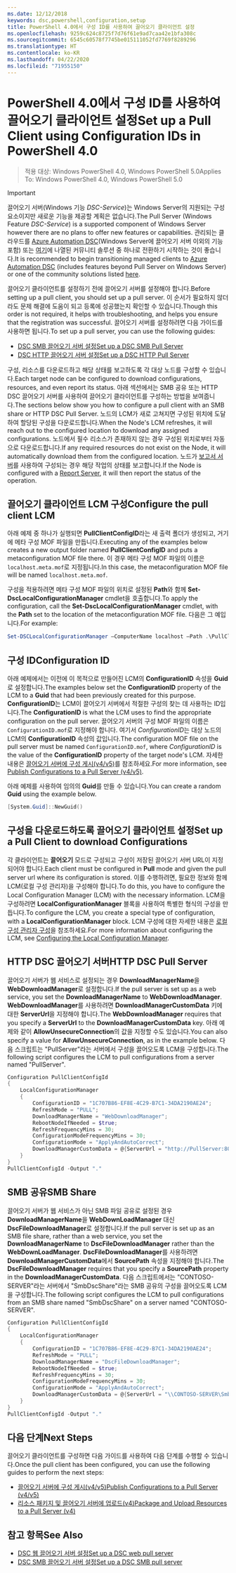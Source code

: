 ```yaml
---
ms.date: 12/12/2018
keywords: dsc,powershell,configuration,setup
title: PowerShell 4.0에서 구성 ID를 사용하여 끌어오기 클라이언트 설정
ms.openlocfilehash: 9259c624c8725f7d76f61e9ad7caa42e1bfa308c
ms.sourcegitcommit: 6545c60578f7745be015111052fd7769f8289296
ms.translationtype: HT
ms.contentlocale: ko-KR
ms.lasthandoff: 04/22/2020
ms.locfileid: "71955150"
---
```

# <a name="set-up-a-pull-client-using-configuration-ids-in-powershell-40"></a><span data-ttu-id="2d3a3-103">PowerShell 4.0에서 구성 ID를 사용하여 끌어오기 클라이언트 설정</span><span class="sxs-lookup"><span data-stu-id="2d3a3-103">Set up a Pull Client using Configuration IDs in PowerShell 4.0</span></span>

><span data-ttu-id="2d3a3-104">적용 대상: Windows PowerShell 4.0, Windows PowerShell 5.0</span><span class="sxs-lookup"><span data-stu-id="2d3a3-104">Applies To: Windows PowerShell 4.0, Windows PowerShell 5.0</span></span>

> [!IMPORTANT]
> <span data-ttu-id="2d3a3-105">끌어오기 서버(Windows 기능 *DSC-Service*)는 Windows Server의 지원되는 구성 요소이지만 새로운 기능을 제공할 계획은 없습니다.</span><span class="sxs-lookup"><span data-stu-id="2d3a3-105">The Pull Server (Windows Feature *DSC-Service*) is a supported component of Windows Server however there are no plans to offer new features or capabilities.</span></span> <span data-ttu-id="2d3a3-106">관리되는 클라우드를 [Azure Automation DSC](/azure/automation/automation-dsc-getting-started)(Windows Server에 끌어오기 서버 이외의 기능 포함) 또는 [여기](pullserver.md#community-solutions-for-pull-service)에 나열된 커뮤니티 솔루션 중 하나로 전환하기 시작하는 것이 좋습니다.</span><span class="sxs-lookup"><span data-stu-id="2d3a3-106">It is recommended to begin transitioning managed clients to [Azure Automation DSC](/azure/automation/automation-dsc-getting-started) (includes features beyond Pull Server on Windows Server) or one of the community solutions listed [here](pullserver.md#community-solutions-for-pull-service).</span></span>

<span data-ttu-id="2d3a3-107">끌어오기 클라이언트를 설정하기 전에 끌어오기 서버를 설정해야 합니다.</span><span class="sxs-lookup"><span data-stu-id="2d3a3-107">Before setting up a pull client, you should set up a pull server.</span></span> <span data-ttu-id="2d3a3-108">이 순서가 필요하지 않더라도 문제 해결에 도움이 되고 등록에 성공했는지 확인할 수 있습니다.</span><span class="sxs-lookup"><span data-stu-id="2d3a3-108">Though this order is not required, it helps with troubleshooting, and helps you ensure that the registration was successful.</span></span> <span data-ttu-id="2d3a3-109">끌어오기 서버를 설정하려면 다음 가이드를 사용하면 됩니다.</span><span class="sxs-lookup"><span data-stu-id="2d3a3-109">To set up a pull server, you can use the following guides:</span></span>

- [<span data-ttu-id="2d3a3-110">DSC SMB 끌어오기 서버 설정</span><span class="sxs-lookup"><span data-stu-id="2d3a3-110">Set up a DSC SMB Pull Server</span></span>](pullServerSmb.md)
- [<span data-ttu-id="2d3a3-111">DSC HTTP 끌어오기 서버 설정</span><span class="sxs-lookup"><span data-stu-id="2d3a3-111">Set up a DSC HTTP Pull Server</span></span>](pullServer.md)

<span data-ttu-id="2d3a3-112">구성, 리소스를 다운로드하고 해당 상태를 보고하도록 각 대상 노드를 구성할 수 있습니다.</span><span class="sxs-lookup"><span data-stu-id="2d3a3-112">Each target node can be configured to download configurations, resources, and even report its status.</span></span> <span data-ttu-id="2d3a3-113">아래 섹션에서는 SMB 공유 또는 HTTP DSC 끌어오기 서버를 사용하여 끌어오기 클라이언트를 구성하는 방법을 보여줍니다.</span><span class="sxs-lookup"><span data-stu-id="2d3a3-113">The sections below show you how to configure a pull client with an SMB share or HTTP DSC Pull Server.</span></span> <span data-ttu-id="2d3a3-114">노드의 LCM가 새로 고쳐지면 구성된 위치에 도달하여 할당된 구성을 다운로드합니다.</span><span class="sxs-lookup"><span data-stu-id="2d3a3-114">When the Node's LCM refreshes, it will reach out to the configured location to download any assigned configurations.</span></span> <span data-ttu-id="2d3a3-115">노드에서 필수 리소스가 존재하지 않는 경우 구성된 위치로부터 자동으로 다운로드합니다.</span><span class="sxs-lookup"><span data-stu-id="2d3a3-115">If any required resources do not exist on the Node, it will automatically download them from the configured location.</span></span> <span data-ttu-id="2d3a3-116">노드가 [보고서 서버](reportServer.md)를 사용하여 구성되는 경우 해당 작업의 상태를 보고합니다.</span><span class="sxs-lookup"><span data-stu-id="2d3a3-116">If the Node is configured with a [Report Server](reportServer.md), it will then report the status of the operation.</span></span>

## <a name="configure-the-pull-client-lcm"></a><span data-ttu-id="2d3a3-117">끌어오기 클라이언트 LCM 구성</span><span class="sxs-lookup"><span data-stu-id="2d3a3-117">Configure the pull client LCM</span></span>

<span data-ttu-id="2d3a3-118">아래 예제 중 하나가 실행되면 **PullClientConfigID**라는 새 출력 폴더가 생성되고, 거기에 메타 구성 MOF 파일을 만듭니다.</span><span class="sxs-lookup"><span data-stu-id="2d3a3-118">Executing any of the examples below creates a new output folder named **PullClientConfigID** and puts a metaconfiguration MOF file there.</span></span> <span data-ttu-id="2d3a3-119">이 경우 메타 구성 MOF 파일의 이름은 `localhost.meta.mof`로 지정됩니다.</span><span class="sxs-lookup"><span data-stu-id="2d3a3-119">In this case, the metaconfiguration MOF file will be named `localhost.meta.mof`.</span></span>

<span data-ttu-id="2d3a3-120">구성을 적용하려면 메타 구성 MOF 파일의 위치로 설정된 **Path**와 함께 **Set-DscLocalConfigurationManager** cmdlet을 호출합니다.</span><span class="sxs-lookup"><span data-stu-id="2d3a3-120">To apply the configuration, call the **Set-DscLocalConfigurationManager** cmdlet, with the **Path** set to the location of the metaconfiguration MOF file.</span></span> <span data-ttu-id="2d3a3-121">다음은 그 예입니다.</span><span class="sxs-lookup"><span data-stu-id="2d3a3-121">For example:</span></span>

```powershell
Set-DSCLocalConfigurationManager –ComputerName localhost –Path .\PullClientConfigId –Verbose.
```

## <a name="configuration-id"></a><span data-ttu-id="2d3a3-122">구성 ID</span><span class="sxs-lookup"><span data-stu-id="2d3a3-122">Configuration ID</span></span>

<span data-ttu-id="2d3a3-123">아래 예제에서는 이전에 이 목적으로 만들어진 LCM의 **ConfigurationID** 속성을 **Guid**로 설정합니다.</span><span class="sxs-lookup"><span data-stu-id="2d3a3-123">The examples below set the **ConfigurationID** property of the LCM to a **Guid** that had been previously created for this purpose.</span></span> <span data-ttu-id="2d3a3-124">**ConfigurationID**는 LCM이 끌어오기 서버에서 적절한 구성의 찾는 데 사용하는 ID입니다.</span><span class="sxs-lookup"><span data-stu-id="2d3a3-124">The **ConfigurationID** is what the LCM uses to find the appropriate configuration on the pull server.</span></span> <span data-ttu-id="2d3a3-125">끌어오기 서버의 구성 MOF 파일의 이름은 `ConfigurationID.mof`로 지정해야 합니다. 여기서 *ConfigurationID*는 대상 노드의 LCM의 **ConfigurationID** 속성의 값입니다.</span><span class="sxs-lookup"><span data-stu-id="2d3a3-125">The configuration MOF file on the pull server must be named `ConfigurationID.mof`, where *ConfigurationID* is the value of the **ConfigurationID** property of the target node's LCM.</span></span> <span data-ttu-id="2d3a3-126">자세한 내용은 [끌어오기 서버에 구성 게시(v4/v5)](publishConfigs.md)를 참조하세요.</span><span class="sxs-lookup"><span data-stu-id="2d3a3-126">For more information, see [Publish Configurations to a Pull Server (v4/v5)](publishConfigs.md).</span></span>

<span data-ttu-id="2d3a3-127">아래 예제를 사용하여 임의의 **Guid**를 만들 수 있습니다.</span><span class="sxs-lookup"><span data-stu-id="2d3a3-127">You can create a random **Guid** using the example below.</span></span>

```powershell
[System.Guid]::NewGuid()
```

## <a name="set-up-a-pull-client-to-download-configurations"></a><span data-ttu-id="2d3a3-128">구성을 다운로드하도록 끌어오기 클라이언트 설정</span><span class="sxs-lookup"><span data-stu-id="2d3a3-128">Set up a Pull Client to download Configurations</span></span>

<span data-ttu-id="2d3a3-129">각 클라이언트는 **끌어오기** 모드로 구성되고 구성이 저장된 끌어오기 서버 URL이 지정되어야 합니다.</span><span class="sxs-lookup"><span data-stu-id="2d3a3-129">Each client must be configured in **Pull** mode and given the pull server url where its configuration is stored.</span></span> <span data-ttu-id="2d3a3-130">이를 수행하려면, 필요한 정보와 함께 LCM(로컬 구성 관리자)을 구성해야 합니다.</span><span class="sxs-lookup"><span data-stu-id="2d3a3-130">To do this, you have to configure the Local Configuration Manager (LCM) with the necessary information.</span></span> <span data-ttu-id="2d3a3-131">LCM을 구성하려면 **LocalConfigurationManager** 블록을 사용하여 특별한 형식의 구성을 만듭니다.</span><span class="sxs-lookup"><span data-stu-id="2d3a3-131">To configure the LCM, you create a special type of configuration, with a **LocalConfigurationManager** block.</span></span> <span data-ttu-id="2d3a3-132">LCM 구성에 대한 자세한 내용은 [로컬 구성 관리자 구성](../managing-nodes/metaConfig4.md)을 참조하세요.</span><span class="sxs-lookup"><span data-stu-id="2d3a3-132">For more information about configuring the LCM, see [Configuring the Local Configuration Manager](../managing-nodes/metaConfig4.md).</span></span>

## <a name="http-dsc-pull-server"></a><span data-ttu-id="2d3a3-133">HTTP DSC 끌어오기 서버</span><span class="sxs-lookup"><span data-stu-id="2d3a3-133">HTTP DSC Pull Server</span></span>

<span data-ttu-id="2d3a3-134">끌어오기 서버가 웹 서비스로 설정되는 경우 **DownloadManagerName**을 **WebDownloadManager**로 설정합니다.</span><span class="sxs-lookup"><span data-stu-id="2d3a3-134">If the pull server is set up as a web service, you set the **DownloadManagerName** to **WebDownloadManager**.</span></span> <span data-ttu-id="2d3a3-135">**WebDownloadManager**를 사용하려면 **DownloadManagerCustomData** 키에 대한 **ServerUrl**을 지정해야 합니다.</span><span class="sxs-lookup"><span data-stu-id="2d3a3-135">The **WebDownloadManager** requires that you specify a **ServerUrl** to the **DownloadManagerCustomData** key.</span></span> <span data-ttu-id="2d3a3-136">아래 예제와 같이 **AllowUnsecureConnection**의 값을 지정할 수도 있습니다.</span><span class="sxs-lookup"><span data-stu-id="2d3a3-136">You can also specify a value for **AllowUnsecureConnection**, as in the example below.</span></span> <span data-ttu-id="2d3a3-137">다음 스크립트는 "PullServer"라는 서버에서 구성을 끌어오도록 LCM을 구성합니다.</span><span class="sxs-lookup"><span data-stu-id="2d3a3-137">The following script configures the LCM to pull configurations from a server named "PullServer".</span></span>

```powershell
Configuration PullClientConfigId
{
    LocalConfigurationManager
    {
        ConfigurationID = "1C707B86-EF8E-4C29-B7C1-34DA2190AE24";
        RefreshMode = "PULL";
        DownloadManagerName = "WebDownloadManager";
        RebootNodeIfNeeded = $true;
        RefreshFrequencyMins = 30;
        ConfigurationModeFrequencyMins = 30;
        ConfigurationMode = "ApplyAndAutoCorrect";
        DownloadManagerCustomData = @{ServerUrl = "http://PullServer:8080/PSDSCPullServer/PSDSCPullServer.svc"; AllowUnsecureConnection = "TRUE"}
    }
}
PullClientConfigId -Output "."
```

## <a name="smb-share"></a><span data-ttu-id="2d3a3-138">SMB 공유</span><span class="sxs-lookup"><span data-stu-id="2d3a3-138">SMB Share</span></span>

<span data-ttu-id="2d3a3-139">끌어오기 서버가 웹 서비스가 아닌 SMB 파일 공유로 설정된 경우 **DownloadManagerName**을 **WebDownLoadManager** 대신 **DscFileDownloadManager**로 설정합니다.</span><span class="sxs-lookup"><span data-stu-id="2d3a3-139">If the pull server is set up as an SMB file share, rather than a web service, you set the **DownloadManagerName** to **DscFileDownloadManager** rather than the **WebDownLoadManager**.</span></span> <span data-ttu-id="2d3a3-140">**DscFileDownloadManager**를 사용하려면 **DownloadManagerCustomData**에서 **SourcePath** 속성을 지정해야 합니다.</span><span class="sxs-lookup"><span data-stu-id="2d3a3-140">The **DscFileDownloadManager** requires that you specify a **SourcePath** property in the **DownloadManagerCustomData**.</span></span> <span data-ttu-id="2d3a3-141">다음 스크립트에서는 "CONTOSO-SERVER"라는 서버에서 "SmbDscShare"라는 SMB 공유의 구성을 끌어오도록 LCM을 구성합니다.</span><span class="sxs-lookup"><span data-stu-id="2d3a3-141">The following script configures the LCM to pull configurations from an SMB share named "SmbDscShare" on a server named "CONTOSO-SERVER".</span></span>

```powershell
Configuration PullClientConfigId
{
    LocalConfigurationManager
    {
        ConfigurationID = "1C707B86-EF8E-4C29-B7C1-34DA2190AE24";
        RefreshMode = "PULL";
        DownloadManagerName = "DscFileDownloadManager";
        RebootNodeIfNeeded = $true;
        RefreshFrequencyMins = 30;
        ConfigurationModeFrequencyMins = 30;
        ConfigurationMode = "ApplyAndAutoCorrect";
        DownloadManagerCustomData = @{ServerUrl = "\\CONTOSO-SERVER\SmbDscShare"}
    }
}
PullClientConfigId -Output "."
```

## <a name="next-steps"></a><span data-ttu-id="2d3a3-142">다음 단계</span><span class="sxs-lookup"><span data-stu-id="2d3a3-142">Next Steps</span></span>

<span data-ttu-id="2d3a3-143">끌어오기 클라이언트를 구성하면 다음 가이드를 사용하여 다음 단계를 수행할 수 있습니다.</span><span class="sxs-lookup"><span data-stu-id="2d3a3-143">Once the pull client has been configured, you can use the following guides to perform the next steps:</span></span>

- [<span data-ttu-id="2d3a3-144">끌어오기 서버에 구성 게시(v4/v5)</span><span class="sxs-lookup"><span data-stu-id="2d3a3-144">Publish Configurations to a Pull Server (v4/v5)</span></span>](publishConfigs.md)
- [<span data-ttu-id="2d3a3-145">리소스 패키지 및 끌어오기 서버에 업로드(v4)</span><span class="sxs-lookup"><span data-stu-id="2d3a3-145">Package and Upload Resources to a Pull Server (v4)</span></span>](package-upload-resources.md)

## <a name="see-also"></a><span data-ttu-id="2d3a3-146">참고 항목</span><span class="sxs-lookup"><span data-stu-id="2d3a3-146">See Also</span></span>

- [<span data-ttu-id="2d3a3-147">DSC 웹 끌어오기 서버 설정</span><span class="sxs-lookup"><span data-stu-id="2d3a3-147">Set up a DSC web pull server</span></span>](pullServer.md)
- [<span data-ttu-id="2d3a3-148">DSC SMB 끌어오기 서버 설정</span><span class="sxs-lookup"><span data-stu-id="2d3a3-148">Set up a DSC SMB pull server</span></span>](pullServerSMB.md)
